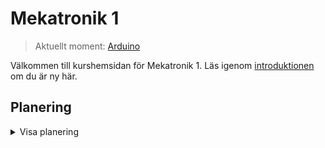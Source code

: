 <style>
td:nth-child(3) {
    font-weight: bold;
    text-align: center;
}
td:nth-child(1) {
    text-align: center;
}
td {
    padding: 2rem auto !important;
    height: 8rem;
}
tr.current-week{
  border: 5px hsl(50, 50%, 50%) solid;
  filter: brightness(200%);
}
</style>

# Mekatronik 1

> Aktuellt moment: [Arduino](arduino/index)

Välkommen till kurshemsidan för Mekatronik 1. Läs igenom [introduktionen](/introduktion) om du är ny här.

## Planering

<details>

<summary>Visa planering</summary>

| VECKA | INNEHÅLL                                                                      | VIKTIGT         | MOMENT                                                                      |
| ----- | ----------------------------------------------------------------------------- | --------------- | --------------------------------------------------------------------------- |
| 35    | Kursintroduktion                                                  |                 | [Grunder i mekatronik](/grunder-i-mekatronik)                             |
| 36    | Överblick på kursen, förberedelse för presentation                            |                 | [Grunder i mekatronik](/grunder-i-mekatronik)                             |
| 37    | Genomförande presentation, intro till logiska grindar, boolesk algebra        | PRESENTATION    | [Digitalteknik](/digitalteknik)                                             |
| 38    | Laborationsövningar med logiska grindar, koppla upp                           |                 | [Digitalteknik](/digitalteknik)                                             |
| 39    | Introduktion binära tal, övningar med sanningstabeller, logicly booleska nät  |                 | [Digitalteknik](/digitalteknik)                                             |
| 40    | Förberedelse inför LaX digitalteknik: övnings-LaX                             |                 | [Digitalteknik](/digitalteknik)                                             |
| 41    | Laborativ examination i digitalteknik                                         | LAX             | [Digitalteknik](/digitalteknik)                                             |
| 42    | Inför skriftligt prov i digitalteknik (frågor/repetition)                     |                 | [Digitalteknik](/digitalteknik)                                             |
| 43    | Skriftligt prov i digitalteknik                                               | SKRIFTLIGT PROV | [Digitalteknik](/digitalteknik)                                             |
| 44    | \-                                                                            |                 |                                                                             |
| 45    | Intro ellära (spänning, ström och resistans) + simulering av likströmskretsar |                 | [Ellära](/ellära)                                                           |
| 46    | Begreppet effekt, parallelkopplade resistans, uppkoppling av enkla kretsar    |                 | [Ellära](/ellära)                                                           |
| 47    | Laborationsövningar med elektriska komponenter, koppla upp, mät               |                 | [Ellära](/ellära)                                                           |
| 48    | Laborationsövningar med elektriska komponenter, koppla upp, mät               |                 | [Ellära](/ellära)                                                           |
| 49    | Förberedelse inför LaX elektriska storheter                                   |                 | [Ellära](/ellära)                                                           |
| 50    | Laborativ examination, elektriska storheter                                   | LAX             | [Ellära](/ellära)                                                           |
| 51    | Besök av FIA robotics (MISSA INTE!)                                           |                 | [Ellära](/ellära)                                                           |
| 52    | \-                                                                            |                 |                                                                             |
| 1     | \-                                                                            |                 |                                                                             |
| 2     | inställd                                                                      |                 |                                                                             |
| 3     | Introduktion till mekanik (krafter, vektorer)                                 |                 | [Mekanik](/mekanik)                                                         |
| 4     | Jämviktsproblem, friläggning                                                  |                 | [Mekanik](/mekanik)                                                         |
| 5     | Vridmoment, mekanikens gyllene regel, hävstång                                |                 | [Mekanik](/mekanik)                                                         |
| 6     | Mekanikens gyllene regel: hävstång, lutande plan                              |                 | [Mekanik](/mekanik)                                                         |
| 7     | Inför prov                                                                    |                 | [Mekanik](/mekanik)                                                         |
| 8     | \-                                                                            |                 |                                                                             |
| 9     | Mekanik prov                                                                  | PROV MEKANIK    | [Mekanik](/mekanik)                                                         |
| 10    | Övningar för Arduino                                                          |                 | [Arduino](/arduino)                                                         |
| 11    | Övningar för Arduino                                                          |                 | [Arduino](/arduino)                                                         |
| 12    | Arbete hemifrån, G7 är upptagen                                               | GRUPPANMÄLAN    | [Arduino](/arduino)                                                         |
| 13    | Designspecifikation arbete                                                    | DESIGNSPEC      | [Arduino](/arduino)                                                         |
| 14    | \-                                                                            |                 |                                                                             |
| 15    | Projektarbete Arduino                                                         |                 | [Arduino](/arduino)                                                         |
| 16    | Projektarbete Arduino                                                         |                 | [Arduino](/arduino)                                                         |
| 17    | Projektarbete Arduino                                                         |                 | [Arduino](/arduino)                                                         |
| 18    | Projektarbete Arduino                                                         |                 | [Arduino](/arduino)                                                         |
| 19    | Projektarbete Arduino                                                         |                 | [Arduino](/arduino)                                                         |
| 20    | Projektarbete Arduino                                                         |                 | [Arduino](/arduino)                                                         |
| 21    | Presentation av Arduinoprojekt                                                |                 | [Arduino](/arduino)                                                         |
| 22    | Omprovstillfälle / rest                                                       |                 |                                                                             |
| 23    |                                                                               |                 |                                                                             |
| 24    |                                                                               |                 |                                                                             |

</details>

<script src=/planering.js>
